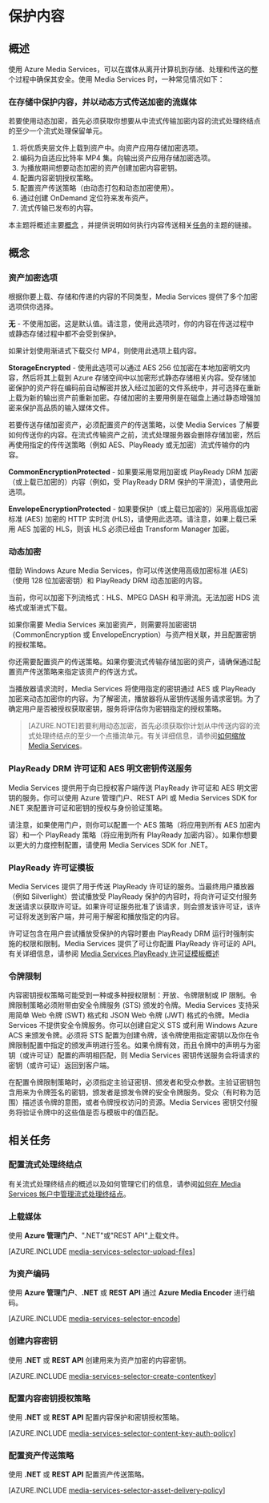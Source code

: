 <properties 
	pageTitle="保护内容 - Azure 教程" 
	description="本主题概述如何使用 Media Services 保护你的内容。" 
	authors="Juliako" 
	manager="dwrede" 
	editor="" 
	services="media-services" 
	documentationCenter=""/>

<tags 
wacn.date="05/15/2015"
	ms.service="media-services" 
	ms.date="04/15/2015"/>


# 保护内容

## 概述

使用 Azure Media Services，可以在媒体从离开计算机到存储、处理和传送的整个过程中确保其安全。使用 Media Services 时，一种常见情况如下：

### 在存储中保护内容，并以动态方式传送加密的流媒体  

若要使用动态加密，首先必须获取你想要从中流式传输加密内容的流式处理终结点的至少一个流式处理保留单元。

1. 将优质夹层文件上载到资产中。向资产应用存储加密选项。
1. 编码为自适应比特率 MP4 集。向输出资产应用存储加密选项。
1. 为播放期间想要动态加密的资产创建加密内容密钥。
2. 配置内容密钥授权策略。
1. 配置资产传送策略（由动态打包和动态加密使用）。
1. 通过创建 OnDemand 定位符来发布资产。
1. 流式传输已发布的内容。  

本主题将概述主要[概念](#concepts) ，并提供说明如何执行内容传送相关[任务](#tasks)的主题的链接。

## <a id="concepts"></a>概念

### 资产加密选项

根据你要上载、存储和传递的内容的不同类型，Media Services 提供了多个加密选项供你选择。

**无** - 不使用加密。这是默认值。请注意，使用此选项时，你的内容在传送过程中或静态存储过程中都不会受到保护。

如果计划使用渐进式下载交付 MP4，则使用此选项上载内容。

**StorageEncrypted** - 使用此选项可以通过 AES 256 位加密在本地加密明文内容，然后将其上载到 Azure 存储空间中以加密形式静态存储相关内容。受存储加密保护的资产将在编码前自动解密并放入经过加密的文件系统中，并可选择在重新上载为新的输出资产前重新加密。存储加密的主要用例是在磁盘上通过静态增强加密来保护高品质的输入媒体文件。 

若要传送存储加密资产，必须配置资产的传送策略，以使 Media Services 了解要如何传送你的内容。在流式传输资产之前，流式处理服务器会删除存储加密，然后再使用指定的传传送策略（例如 AES、PlayReady 或无加密）流式传输你的内容。 

**CommonEncryptionProtected** - 如果要采用常用加密或 PlayReady DRM 加密（或上载已加密的）内容（例如，受 PlayReady DRM 保护的平滑流），请使用此选项。

**EnvelopeEncryptionProtected** - 如果要保护（或上载已加密的）采用高级加密标准 (AES) 加密的 HTTP 实时流 (HLS)，请使用此选项。请注意，如果上载已采用 AES 加密的 HLS，则该 HLS 必须已经由 Transform Manager 加密。

### 动态加密

借助 Windows Azure Media Services，你可以传送使用高级加密标准 (AES)（使用 128 位加密密钥）和 PlayReady DRM 动态加密的内容。 

当前，你可以加密下列流格式：HLS、MPEG DASH 和平滑流。无法加密 HDS 流格式或渐进式下载。

如果你需要 Media Services 来加密资产，则需要将加密密钥（CommonEncryption 或 EnvelopeEncryption）与资产相关联，并且配置密钥的授权策略。

你还需要配置资产的传送策略。如果你要流式传输存储加密的资产，请确保通过配置资产传送策略来指定该资产的传送方式。  

当播放器请求流时，Media Services 将使用指定的密钥通过 AES 或 PlayReady 加密来动态加密你的内容。为了解密流，播放器将从密钥传送服务请求密钥。为了确定用户是否被授权获取密钥，服务将评估你为密钥指定的授权策略。

>[AZURE.NOTE]若要利用动态加密，首先必须获取你计划从中传送内容的流式处理终结点的至少一个点播流单元。有关详细信息，请参阅[如何缩放 Media Services](/documentation/articles/media-services-manage-origins#scale_streaming_endpoints)。

### PlayReady DRM 许可证和 AES 明文密钥传送服务

Media Services 提供用于向已授权客户端传送 PlayReady 许可证和 AES 明文密钥的服务。你可以使用 Azure 管理门户、REST API 或 Media Services SDK for .NET 来配置许可证和密钥的授权与身份验证策略。

请注意，如果使用门户，则你可以配置一个 AES 策略（将应用到所有 AES 加密内容）和一个 PlayReady 策略（将应用到所有 PlayReady 加密内容）。如果你想要以更大的力度控制配置，请使用 Media Services SDK for .NET。

### PlayReady 许可证模板

Media Services 提供了用于传送 PlayReady 许可证的服务。当最终用户播放器（例如 Silverlight）尝试播放受 PlayReady 保护的内容时，将向许可证交付服务发送请求以获取许可证。如果许可证服务批准了该请求，则会颁发该许可证，该许可证将发送到客户端，并可用于解密和播放指定的内容。

许可证包含在用户尝试播放受保护的内容时要由 PlayReady DRM 运行时强制实施的权限和限制。Media Services 提供了可让你配置 PlayReady 许可证的 API。有关详细信息，请参阅 [Media Services PlayReady 许可证模板概述](https://msdn.microsoft.com/zh-CN/library/azure/dn783459.aspx)

### 令牌限制

内容密钥授权策略可能受到一种或多种授权限制：开放、令牌限制或 IP 限制。令牌限制策略必须附带由安全令牌服务 (STS) 颁发的令牌。Media Services 支持采用简单 Web 令牌 (SWT) 格式和 JSON Web 令牌 (JWT) 格式的令牌。Media Services 不提供安全令牌服务。你可以创建自定义 STS 或利用 Windows Azure ACS 来颁发令牌。必须将 STS 配置为创建令牌，该令牌使用指定密钥以及你在令牌限制配置中指定的颁发声明进行签名。如果令牌有效，而且令牌中的声明与为密钥（或许可证）配置的声明相匹配，则 Media Services 密钥传送服务会将请求的密钥（或许可证）返回到客户端。

在配置令牌限制策略时，必须指定主验证密钥、颁发者和受众参数。主验证密钥包含用来为令牌签名的密钥，颁发者是颁发令牌的安全令牌服务。受众（有时称为范围）描述该令牌的意图，或者令牌授权访问的资源。Media Services 密钥交付服务将验证令牌中的这些值是否与模板中的值匹配。

## <a id="tasks"></a>相关任务

### 配置流式处理终结点

有关流式处理终结点的概述以及如何管理它们的信息，请参阅[如何在 Media Services 帐户中管理流式处理终结点](media-services-manage-origins)。

### 上载媒体 

使用 **Azure 管理门户**、".NET"或"REST API"上载文件。

[AZURE.INCLUDE [media-services-selector-upload-files](../includes/media-services-selector-upload-files.md)]

### 为资产编码

使用 **Azure 管理门户**、**.NET** 或 **REST API** 通过 **Azure Media Encoder** 进行编码。
 
[AZURE.INCLUDE [media-services-selector-encode](../includes/media-services-selector-encode.md)]

### 创建内容密钥

使用 **.NET** 或 **REST API** 创建用来为资产加密的内容密钥。

[AZURE.INCLUDE [media-services-selector-create-contentkey](../includes/media-services-selector-create-contentkey.md)]

### 配置内容密钥授权策略 

使用 **.NET** 或 **REST API** 配置内容保护和密钥授权策略。

[AZURE.INCLUDE [media-services-selector-content-key-auth-policy](../includes/media-services-selector-content-key-auth-policy)]

### 配置资产传送策略

使用 **.NET** 或 **REST API** 配置资产传送策略。

[AZURE.INCLUDE [media-services-selector-asset-delivery-policy](../includes/media-services-selector-asset-delivery-policy)]


<!--HONumber=53-->